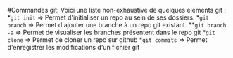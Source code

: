 #Commandes git: 
Voici une liste non-exhaustive de quelques éléments git :
*`git init` => Permet d'initialiser un repo au sein de ses dossiers.
*`git branch` => Permet d'ajouter une branche à un repo git existant. 
**`git branch -a` => Permet de visualiser les branches présentent dans le repo git
*`git clone` => Permet de cloner un repo sur github 
*`git commits` => Permet d'enregistrer les modifications d'un fichier git 
